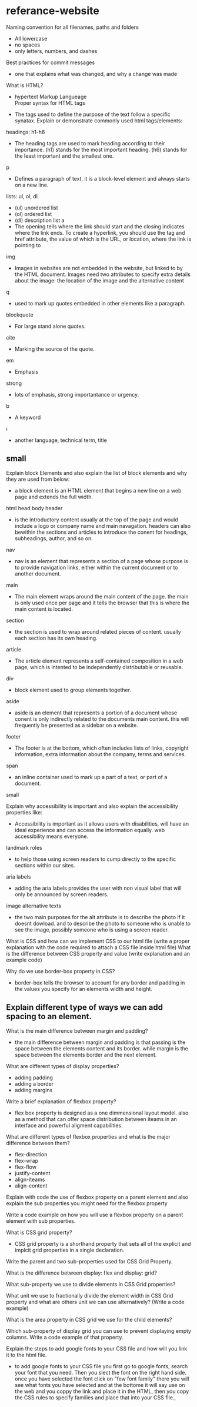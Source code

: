 # referance-website
Naming convention for all filenames, paths and folders
- All lowercase
- no spaces
- only letters, numbers, and dashes

Best practices for commit messages
-  one that explains what was changed, and why a change was made

What is HTML?
- hypertext Markup Langueage  
Proper syntax for HTML tags

- The tags used to define the purpose of the text follow a specific synatax.
Explain or demonstrate commonly used html tags/elements:

headings: h1-h6 
- The heading tags are used to mark heading according to their importance. (h1) stands for the most important heading. (h6) stands for the least important and the smallest one.

p
- Defines a paragraph of text. it is a block-level element and always starts on a new line. 

lists: ul, ol, dl
- (ul) unordered list
- (ol) ordered list
- (dl) description list
a
- The opening <a> tells where the link should start and the closing </a> indicates where the link ends. To create a hyperlink, you should use the <a> tag and href attribute, the value of which is the URL, or location, where the link is pointing to

img
- Images in websites are not embedded in the website, but linked to by the HTML document. Images need two attributes to specify extra details about the image: the location of the image and the alternative content 

q
- used to mark up quotes embedded in other elements like a paragraph. 

blockquote
- For large stand alone quotes.

cite
- Marking the source of the quote. 

em
- Emphasis 

strong
- lots of emphasis, strong importantance or urgency.

b
- A keyword 

i
- another language, technical term, title

small
- 

Explain block Elements and also explain the list of block elements and why they are used from below:
- a block element is an HTML element that begins a new line on a web page and extends the full width. 

html
head
body
header
- is the introductory content usually at the top of the page and would include a logo or company name and main navagation. headers can also bewithin the sections and articles to introduce the conent for headings, subheadings, author, and so on.

nav
- nav is an element that represents a section of a page whose purpose is to provide navigation links, either within the current document or to another document. 

main
- The main element wraps around the main content of the page. the main is only used once per page and it tells the browser that this is where the main content is located. 

section
- the section is used to wrap around related pieces of content. usually each section has its own heading. 

article
- The article element represents a self-contained composition in a web page, which is intented to be independently distributable or reusable. 

div
- block element used to group elements together. 

aside
- aside is an element that represents a portion of a document whose conent is only indirectly related to the documents main content. this will frequently be presented as a sidebar on a website.

footer
- The footer is at the bottom, which often includes lists of links, copyright information, extra information about the company, terms and services.

span
- an inline container used to mark up a part of a text, or part of a document.

small

Explain why accessibility is important and also explain the accessibility properties like:
- Accessibility is important as it allows users with disabilities, will have an ideal experience and can access the information equally. web accessibility means everyone. 

landmark roles
- to help those using screen readers to cump directly to the specific sections within our sites. 

aria labels
- adding the aria labels provides the user with non visual label that will only be announced by screen readers.

image alternative texts
- the two main purposes for the alt attribute is to describe the photo if it doesnt dowload. and to describe the photo to someone who is unable to see the image, possibly someone who is using a screen reader. 

What is CSS and how can we implement CSS to our html file (write a proper explanation with the code required to attach a CSS file inside html file)
What is the difference between CSS property and value (write explanation and an example code)

Why do we use border-box property in CSS?
- border-box tells the browser to account for any border and padding in the values you specify for an elements width and height. 

Explain different type of ways we can add spacing to an element.
- 

What is the main difference between margin and padding?
- the main difference between margin and padding is that passing is the space between the elements content and its border. while margin is the space between the elements border and the next element. 

What are different types of display properties?
- adding padding
- adding a border
- adding margins

Write a brief explanation of flexbox property?
- flex box property is designed as a one dimmensional layout model. also as a method that can offer space distribution between iteams in an interface and powerful aligment capabilities. 

What are different types of flexbox properties and what is the major difference between them?
- flex-direction
- flex-wrap
- flex-flow
- justify-content
- align-iteams
- align-content

Explain with code the use of flexbox property on a parent element and also explain the sub properties you might need for the flexbox property

Write a code example on how you will use a flexbox property on a parent element with sub properties.

What is CSS grid property?
- CSS grid property is a shorthand property that sets all of the explicit and implcit grid properties in a single declaration. 

Write the parent and two sub-properties used for CSS Grid Property.

What is the difference between display: flex and display: grid?

What sub-property we use to divide elements in CSS Grid properties?

What unit we use to fractionally divide the element width in CSS Grid property and what are others unit we can use alternatively? (Write a code example)

What is the area property in CSS grid we use for the child elements?

Which sub-property of display grid you can use to prevent displaying empty columns. Write a code example of that property.

Explain the steps to add google fonts to your CSS file and how will you link it to the html file.
- to add google fonts to your CSS file you first go to google fonts, search your font that you need. Then you slect the font on the right hand side. once you have selected the font click on "few font family" there you will see what fonts you have selected and at the bottome it will say use on the web and you coppy the link and place it in the HTML, then you copy the CSS rules to specify families and place that into your CSS file.,  
